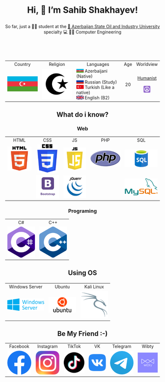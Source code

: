 # <p align="center">Hi, 👋 I’m  Sahib Shakhayev!</p>
  
<p align="center">So far, just a 👨‍🎓 student at the <a href="http://asoiu.edu.az/en"> 🏫 Azerbaijan State Oil and Industry University</a> specialty 💻 👷‍♂️ Computer Engineering</p>
<br>
<br>
<br>
<div align="center"> 
<table>
  <tr>
  <td align="center">Country</td>
   <td align="center">Religion</td>
   <td align="center">Languages</td>
   <td align="center">Age</td>
   <td align="center">Worldview</td>
  </tr>
  <td align="center"><a href="https://en.wikipedia.org/wiki/Azerbaijan"><img src="me/azerbaijan.png" width="120" /></a></td>
   <td align="center"><a href="https://en.wikipedia.org/wiki/Islam"><img src="me/islam.png" width="120" /></a></td>
   <td>
     <img src="me/azerbaijan.png" width="24"/> Azerbaijani (Native)<br>
     <img src="me/russia.png" width="24"/> Russian (Study)<br>
     <img src="me/turkey.png" width="24" height="13"/> Turkish (Like a native)<br>
     <img src="me/uk.png" width="24"/> English (B2)
</td>
  <td align="center">20</td>
   <td align="center">
     <a href="https://en.wikipedia.org/wiki/Humanism">Humanist</a><br>
     <br>
     <img src="me/peace.png"  height="22"  width="22" />
  
  
  </td>
  </table



</div>

    
## <p align="center">What do i know?</p>
### <p align="center">Web</p>
<div align="center"> 
 <table>
 <tr>
   <td align="center">HTML</td>
   <td align="center">CSS</td>
   <td align="center">JS</td>
   <td align="center">PHP</td>
   <td align="center">SQL</td>
   </tr>
<tr>
  <td><img src="html.png" width="90"/></td>
  <td align="center"><img src="css.png" width="65"/></td>
  <td><img src="js.png" width="90"/></td>
  <td><img src="PHP.png" width="120" /></td>
  <td><img src="sql.png" width="130" /></td>
 </tr>
   
   <tr>
     <td></td>
     <td><img src="bootstrap.png" width="90" /></td>
     <td><img src="jquery.png" width="90"  /></td>
     <td></td>
     <td><img src="mysql.png" width="130" /></td>
   
   </tr>
   
  </table>
 </div>  

### <p align="center">Programing</p>
<div align="center"> 
 <table>
 <tr>
   <td align="center">C#</td>  
   <td align="center">C++</td>
   </tr> 
   <tr>
     <td><img src="c_sharp.png" width="90"/></td>
     <td><img src="c++.svg" width="90"/></td>
   
   </tr>  
     
  </table>
  
  </div>
  
  ## <p align="center">Using OS</p>
  <div align="center"> 
 <table>
 <tr>
   <td align="center">Windows Server</td>  
   <td align="center">Ubuntu</td>
   <td align="center">Kali Linux</td>
   </tr> 
   <tr>
     <td><img src="windows-server.png" width="120"/></td>
     <td><img src="ubuntu.png" width="90"/></td>
     <td><img src="kali-linux.png" width="90"/></td>
   </tr>  
     
  </table>
  
  </div>
  <h2 align="center">Be My Friend :-)</h2>
  
  <div align="center"> 
 <table>
 <tr>
   <td align="center">Facebook</td>  
   <td align="center">Instagram</td>
   <td align="center">TikTok</td>
   <td align="center">VK</td>
   <td align="center">Telegram</td>
   <td align="center">Wibty</td>
   </tr> 
   <tr>
     <td><a href="https://www.facebook.com/sahib.shaxayev"><img src="social/facebook.png" width="90"/></a></td>
     <td><a href="https://www.instagram.com/sahib.shakhayev"><img src="social/instagram.png" width="90"/></a></td>
     <td><a href="https://www.tiktok.com/@sahibshakhayev"><img src="social/tiktok.png" width="90"/></a></td>
     <td><a href="https://vk.com/sahibshakhayev"><img src="social/vk.png" width="90"/></a></td>
     <td><a href="https://t.me/SaHiB_SHaKHaYeV"><img src="social/telegram.png" width="90"/></a></td>
      <td><img src="social/wibty.png" width="90"/></td>
   </tr>  
  </table>
</div>
<br>
  
  

